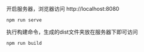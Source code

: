 
开启服务器，浏览器访问 http://localhost:8080
```
npm run serve
```

执行构建命令，生成的dist文件夹放在服务器下即可访问
```
npm run build
```
